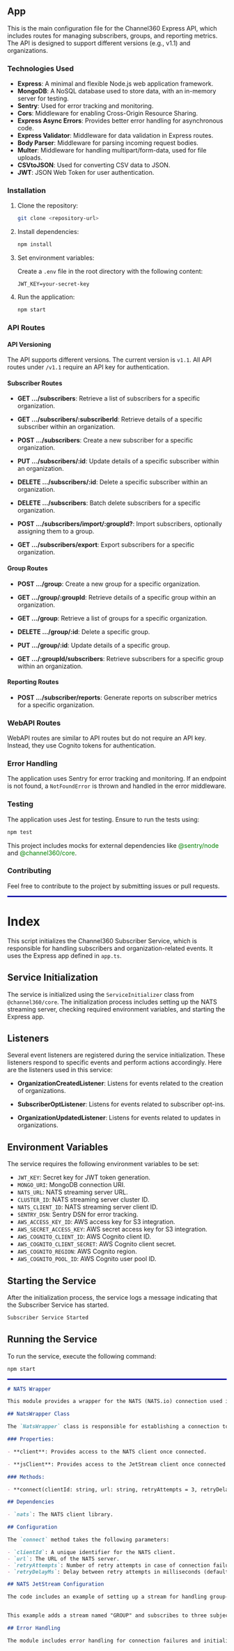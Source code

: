 ## App

This is the main configuration file for the Channel360 Express API, which includes routes for managing subscribers, groups, and reporting metrics. The API is designed to support different versions (e.g., v1.1) and organizations.

### Technologies Used

- **Express**: A minimal and flexible Node.js web application framework.
- **MongoDB**: A NoSQL database used to store data, with an in-memory server for testing.
- **Sentry**: Used for error tracking and monitoring.
- **Cors**: Middleware for enabling Cross-Origin Resource Sharing.
- **Express Async Errors**: Provides better error handling for asynchronous code.
- **Express Validator**: Middleware for data validation in Express routes.
- **Body Parser**: Middleware for parsing incoming request bodies.
- **Multer**: Middleware for handling multipart/form-data, used for file uploads.
- **CSVtoJSON**: Used for converting CSV data to JSON.
- **JWT**: JSON Web Token for user authentication.

### Installation

1. Clone the repository:

   ```bash
   git clone <repository-url>
   ```

2. Install dependencies:

   ```bash
   npm install
   ```

3. Set environment variables:

   Create a `.env` file in the root directory with the following content:

   ```env
   JWT_KEY=your-secret-key
   ```

4. Run the application:

   ```bash
   npm start
   ```

### API Routes

#### API Versioning

The API supports different versions. The current version is `v1.1`. All API routes under `/v1.1` require an API key for authentication.

#### Subscriber Routes

- **GET .../subscribers**: Retrieve a list of subscribers for a specific organization.

- **GET .../subscribers/:subscriberId**: Retrieve details of a specific subscriber within an organization.

- **POST .../subscribers**: Create a new subscriber for a specific organization.

- **PUT .../subscribers/:id**: Update details of a specific subscriber within an organization.

- **DELETE .../subscribers/:id**: Delete a specific subscriber within an organization.

- **DELETE .../subscribers**: Batch delete subscribers for a specific organization.

- **POST .../subscribers/import/:groupId?**: Import subscribers, optionally assigning them to a group.

- **GET .../subscribers/export**: Export subscribers for a specific organization.

#### Group Routes

- **POST .../group**: Create a new group for a specific organization.

- **GET .../group/:groupId**: Retrieve details of a specific group within an organization.

- **GET .../group**: Retrieve a list of groups for a specific organization.

- **DELETE .../group/:id**: Delete a specific group.

- **PUT .../group/:id**: Update details of a specific group.

- **GET .../:groupId/subscribers**: Retrieve subscribers for a specific group within an organization.

#### Reporting Routes

- **POST .../subscriber/reports**: Generate reports on subscriber metrics for a specific organization.

### WebAPI Routes

WebAPI routes are similar to API routes but do not require an API key. Instead, they use Cognito tokens for authentication.

### Error Handling

The application uses Sentry for error tracking and monitoring. If an endpoint is not found, a `NotFoundError` is thrown and handled in the error middleware.

### Testing

The application uses Jest for testing. Ensure to run the tests using:

```bash
npm test
```

This project includes mocks for external dependencies like <span style="color: green;">@sentry/node</span> and <span style="color: green;">@channel360/core</span>.

### Contributing

Feel free to contribute to the project by submitting issues or pull requests.

<hr style="border: 0.05px solid blue;">

# Index

This script initializes the Channel360 Subscriber Service, which is responsible for handling subscribers and organization-related events. It uses the Express app defined in `app.ts`.

## Service Initialization

The service is initialized using the `ServiceInitializer` class from `@channel360/core`. The initialization process includes setting up the NATS streaming server, checking required environment variables, and starting the Express app.

## Listeners

Several event listeners are registered during the service initialization. These listeners respond to specific events and perform actions accordingly. Here are the listeners used in this service:

- **OrganizationCreatedListener**: Listens for events related to the creation of organizations.

- **SubscriberOptListener**: Listens for events related to subscriber opt-ins.

- **OrganizationUpdatedListener**: Listens for events related to updates in organizations.

## Environment Variables

The service requires the following environment variables to be set:

- `JWT_KEY`: Secret key for JWT token generation.
- `MONGO_URI`: MongoDB connection URI.
- `NATS_URL`: NATS streaming server URL.
- `CLUSTER_ID`: NATS streaming server cluster ID.
- `NATS_CLIENT_ID`: NATS streaming server client ID.
- `SENTRY_DSN`: Sentry DSN for error tracking.
- `AWS_ACCESS_KEY_ID`: AWS access key for S3 integration.
- `AWS_SECRET_ACCESS_KEY`: AWS secret access key for S3 integration.
- `AWS_COGNITO_CLIENT_ID`: AWS Cognito client ID.
- `AWS_COGNITO_CLIENT_SECRET`: AWS Cognito client secret.
- `AWS_COGNITO_REGION`: AWS Cognito region.
- `AWS_COGNITO_POOL_ID`: AWS Cognito user pool ID.

## Starting the Service

After the initialization process, the service logs a message indicating that the Subscriber Service has started.

```bash
Subscriber Service Started 
```

## Running the Service

To run the service, execute the following command:

```bash
npm start
```

<hr style="border: 0.05px solid blue;">

```markdown
# NATS Wrapper 

This module provides a wrapper for the NATS (NATS.io) connection used in the Channel360 Subscriber Service. It utilizes the NATS JetStream for message streaming and delivery.

## NatsWrapper Class

The `NatsWrapper` class is responsible for establishing a connection to the NATS server, creating a JetStream client, and setting up streams for specific event types.

### Properties:

- **client**: Provides access to the NATS client once connected.

- **jsClient**: Provides access to the JetStream client once connected and enabled.

### Methods:

- **connect(clientId: string, url: string, retryAttempts = 3, retryDelayMs = 1000)**: Attempts to connect to the NATS server with the specified parameters. Retries the connection if it fails. Once connected, initializes the JetStream client and sets up streams for specific event types.

## Dependencies

- `nats`: The NATS client library.

## Configuration

The `connect` method takes the following parameters:

- `clientId`: A unique identifier for the NATS client.
- `url`: The URL of the NATS server.
- `retryAttempts`: Number of retry attempts in case of connection failure (default: 3).
- `retryDelayMs`: Delay between retry attempts in milliseconds (default: 1000).

## NATS JetStream Configuration

The code includes an example of setting up a stream for handling group-related events. You can customize this section based on your specific event types and subjects.


This example adds a stream named "GROUP" and subscribes to three subjects related to group events.

## Error Handling

The module includes error handling for connection failures and initialization issues, logging relevant messages to the console.




